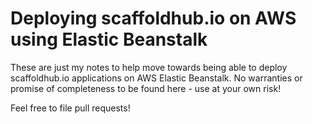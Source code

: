 # Deploying scaffoldhub.io on AWS using Elastic Beanstalk

These are just my notes to help move towards being able to deploy scaffoldhub.io applications on AWS Elastic Beanstalk.
No warranties or promise of completeness to be found here - use at your own risk!

Feel free to file pull requests!

